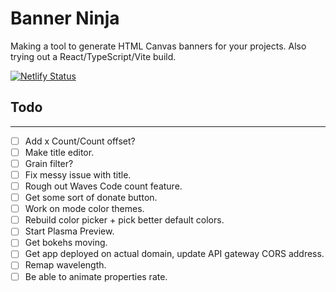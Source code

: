 # Banner Ninja 

Making a tool to generate HTML Canvas banners for your projects.
Also trying out a React/TypeScript/Vite build.

[![Netlify Status](https://api.netlify.com/api/v1/badges/10f79a94-2d62-4e85-8225-38bf04b15412/deploy-status)](https://app.netlify.com/sites/banner-ninja/deploys)

## Todo
----
- [ ] Add x Count/Count offset?
- [ ] Make title editor.
- [ ] Grain filter?
- [ ] Fix messy issue with title.
- [ ] Rough out Waves Code count feature.
- [ ] Get some sort of donate button.
- [ ] Work on mode color themes.
- [ ] Rebuild color picker + pick better default colors.
- [ ] Start Plasma Preview.
- [ ] Get bokehs moving.
- [ ] Get app deployed on actual domain, update API gateway CORS address.
- [ ] Remap wavelength.
- [ ] Be able to animate properties rate.
